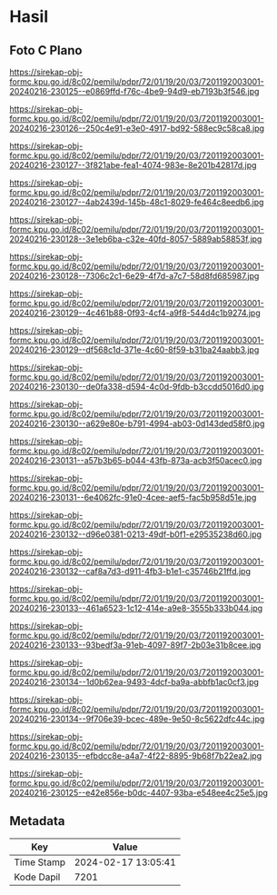 # Hasil

## Foto C Plano

https://sirekap-obj-formc.kpu.go.id/8c02/pemilu/pdpr/72/01/19/20/03/7201192003001-20240216-230125--e0869ffd-f76c-4be9-94d9-eb7193b3f546.jpg

https://sirekap-obj-formc.kpu.go.id/8c02/pemilu/pdpr/72/01/19/20/03/7201192003001-20240216-230126--250c4e91-e3e0-4917-bd92-588ec9c58ca8.jpg

https://sirekap-obj-formc.kpu.go.id/8c02/pemilu/pdpr/72/01/19/20/03/7201192003001-20240216-230127--3f821abe-fea1-4074-983e-8e201b42817d.jpg

https://sirekap-obj-formc.kpu.go.id/8c02/pemilu/pdpr/72/01/19/20/03/7201192003001-20240216-230127--4ab2439d-145b-48c1-8029-fe464c8eedb6.jpg

https://sirekap-obj-formc.kpu.go.id/8c02/pemilu/pdpr/72/01/19/20/03/7201192003001-20240216-230128--3e1eb6ba-c32e-40fd-8057-5889ab58853f.jpg

https://sirekap-obj-formc.kpu.go.id/8c02/pemilu/pdpr/72/01/19/20/03/7201192003001-20240216-230128--7306c2c1-6e29-4f7d-a7c7-58d8fd685987.jpg

https://sirekap-obj-formc.kpu.go.id/8c02/pemilu/pdpr/72/01/19/20/03/7201192003001-20240216-230129--4c461b88-0f93-4cf4-a9f8-544d4c1b9274.jpg

https://sirekap-obj-formc.kpu.go.id/8c02/pemilu/pdpr/72/01/19/20/03/7201192003001-20240216-230129--df568c1d-371e-4c60-8f59-b31ba24aabb3.jpg

https://sirekap-obj-formc.kpu.go.id/8c02/pemilu/pdpr/72/01/19/20/03/7201192003001-20240216-230130--de0fa338-d594-4c0d-9fdb-b3ccdd5016d0.jpg

https://sirekap-obj-formc.kpu.go.id/8c02/pemilu/pdpr/72/01/19/20/03/7201192003001-20240216-230130--a629e80e-b791-4994-ab03-0d143ded58f0.jpg

https://sirekap-obj-formc.kpu.go.id/8c02/pemilu/pdpr/72/01/19/20/03/7201192003001-20240216-230131--a57b3b65-b044-43fb-873a-acb3f50acec0.jpg

https://sirekap-obj-formc.kpu.go.id/8c02/pemilu/pdpr/72/01/19/20/03/7201192003001-20240216-230131--6e4062fc-91e0-4cee-aef5-fac5b958d51e.jpg

https://sirekap-obj-formc.kpu.go.id/8c02/pemilu/pdpr/72/01/19/20/03/7201192003001-20240216-230132--d96e0381-0213-49df-b0f1-e29535238d60.jpg

https://sirekap-obj-formc.kpu.go.id/8c02/pemilu/pdpr/72/01/19/20/03/7201192003001-20240216-230132--caf8a7d3-d911-4fb3-b1e1-c35746b21ffd.jpg

https://sirekap-obj-formc.kpu.go.id/8c02/pemilu/pdpr/72/01/19/20/03/7201192003001-20240216-230133--461a6523-1c12-414e-a9e8-3555b333b044.jpg

https://sirekap-obj-formc.kpu.go.id/8c02/pemilu/pdpr/72/01/19/20/03/7201192003001-20240216-230133--93bedf3a-91eb-4097-89f7-2b03e31b8cee.jpg

https://sirekap-obj-formc.kpu.go.id/8c02/pemilu/pdpr/72/01/19/20/03/7201192003001-20240216-230134--1d0b62ea-9493-4dcf-ba9a-abbfb1ac0cf3.jpg

https://sirekap-obj-formc.kpu.go.id/8c02/pemilu/pdpr/72/01/19/20/03/7201192003001-20240216-230134--9f706e39-bcec-489e-9e50-8c5622dfc44c.jpg

https://sirekap-obj-formc.kpu.go.id/8c02/pemilu/pdpr/72/01/19/20/03/7201192003001-20240216-230135--efbdcc8e-a4a7-4f22-8895-9b68f7b22ea2.jpg

https://sirekap-obj-formc.kpu.go.id/8c02/pemilu/pdpr/72/01/19/20/03/7201192003001-20240216-230125--e42e856e-b0dc-4407-93ba-e548ee4c25e5.jpg


## Metadata

| Key        | Value               |
| ---------- | ------------------- |
| Time Stamp | 2024-02-17 13:05:41 |
| Kode Dapil | 7201                |



